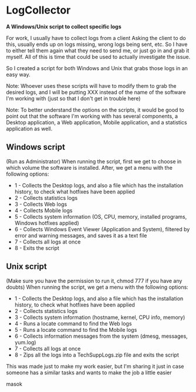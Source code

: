 # LogCollector
**A Windows/Unix script to collect specific logs**

For work, I usually have to collect logs from a client
Asking the client to do this, usually ends up on logs missing, wrong logs being sent, etc. So I have to either tell them again what they need to send me, or just go in and grab it myself.
All of this is time that could be used to actually investigate the issue.

So I created a script for both Windows and Unix that grabs those logs in an easy way.

Note: Whoever uses these scripts will have to modify them to grab the desired logs, and I will be putting XXX instead of the name of the software I'm working with (just so that I don't get in trouble here)

Note: To better understand the options on the scripts, it would be good to point out that the software I'm working with has several components, a Desktop application, a Web application, Mobile application, and a statistics application as well.

## Windows script
(Run as Administrator)
When running the script, first we get to choose in which volume the software is installed.
After, we get a menu with the following options:

- 1 - Collects the Desktop logs, and also a file which has the installation history, to check what hotfixes have been applied
- 2 - Collects statistics logs
- 3 - Collects Web logs
- 4 - Collects Mobile logs
- 5 - Collects system information (OS, CPU, memory, installed programs, Windows hotfixes applied)
- 6 - Collects Windows Event Viewer (Application and System), filtered by error and warning messages, and saves it as a text file
- 7 - Collects all logs at once
- 8 - Exits the script


## Unix script
(Make sure you have the permission to run it, chmod 777 if you have any doubts)
When running the script, we get a menu with the following options:
- 1 - Collects the Desktop logs, and also a file which has the installation history, to check what hotfixes have been applied
- 2 - Collects statistics logs
- 3 - Collects system information (hostname, kernel, CPU info, memory)
- 4 - Runs a locate command to find the Web logs
- 5 - Runs a locate command to find the Mobile logs
- 6 - Collects information messages from the system (dmesg, messages, yum.log)
- 7 - Collects all logs at once
- 8 - Zips all the logs into a TechSuppLogs.zip file and exits the script


This was made just to make my work easier, but I'm sharing it just in case someone has a similar tasks and wants to make the job a little easier


masok
